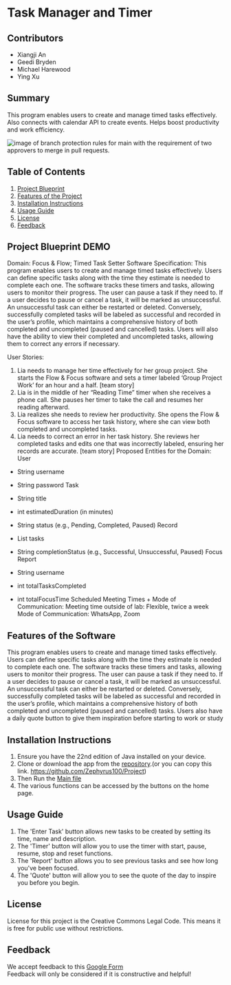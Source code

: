 Task Manager and Timer
====

## Contributors

- Xiangji An
- Geedi Bryden
- Michael Harewood
- Ying Xu

## Summary

This program enables users to create and manage timed tasks effectively.
Also connects with calendar API to create events.
Helps boost productivity and work efficiency.


![image of branch protection rules for main with the
requirement of two approvers to merge in pull requests.
](images/branch_protection_rules.png)

## Table of Contents

1. [Project Blueprint](#project-blueprint-demo)
2. [Features of the Project](#features-of-the-software)
3. [Installation Instructions](#installation-instructions)
4. [Usage Guide](#usage-guide)
5. [License](#license)
6. [Feedback](#feedback)

## Project Blueprint DEMO

Domain: Focus & Flow; Timed Task Setter
Software Specification:
This program enables users to create and manage timed tasks effectively.
Users can define specific tasks along with the time they estimate is needed to complete each one.
The software tracks these timers and tasks, allowing users to monitor their progress.
The user can pause a task if they need to.
If a user decides to pause or cancel a task, it will be marked as unsuccessful.
An unsuccessful task can either be restarted or deleted.
Conversely, successfully completed tasks will be labeled as successful and recorded in the user’s profile,
which maintains a comprehensive history of both completed and uncompleted (paused and cancelled) tasks.
Users will also have the ability to view their completed and uncompleted tasks,
allowing them to correct any errors if necessary.

User Stories:
1. Lia needs to manage her time effectively for her group project. She starts the Flow & Focus software and sets a timer labeled ‘Group Project Work’ for an hour and a half. [team story]
2. Lia is in the middle of her “Reading Time” timer when she receives a phone call. She pauses her timer to take the call and resumes her reading afterward.
3. Lia realizes she needs to review her productivity. She opens the Flow & Focus software to access her task history, where she can view both completed and uncompleted tasks.
4. Lia needs to correct an error in her task history. She reviews her completed tasks and edits one that was incorrectly labeled, ensuring her records are accurate. [team story]
   Proposed Entities for the Domain: User
- String username
- String password Task
- String title
- int estimatedDuration (in minutes)
- String status (e.g., Pending, Completed, Paused)
  Record
- List<Task> tasks

- String completionStatus (e.g., Successful, Unsuccessful, Paused) Focus Report
- String username
- int totalTasksCompleted
- int totalFocusTime
  Scheduled Meeting Times + Mode of Communication: Meeting time outside of lab: Flexible, twice a week
  Mode of Communication: WhatsApp, Zoom

## Features of the Software

This program enables users to create and manage timed tasks effectively.
Users can define specific tasks along with the time they estimate is needed to complete each one.
The software tracks these timers and tasks, allowing users to monitor their progress.
The user can pause a task if they need to.
If a user decides to pause or cancel a task, it will be marked as unsuccessful.
An unsuccessful task can either be restarted or deleted.
Conversely, successfully completed tasks will be labeled as successful and recorded in the user’s profile,
which maintains a comprehensive history of both completed and uncompleted (paused and cancelled) tasks.
Users also have a daily quote button to give them inspiration
before starting to work or study

## Installation Instructions

1. Ensure you have the 22nd edition of Java installed on your device.
2. Clone or download the app from the [repository](https://github.com/Zephyrus100/Project).(or you can copy this link. https://github.com/Zephyrus100/Project)
3. Then Run the [Main file](src/main/java/app/Main.java)
4. The various functions can be accessed by the buttons on the home page.

## Usage Guide

1. The 'Enter Task' button allows new tasks to be created by setting its time, name and description.
2. The 'Timer' button will allow you to use the timer with start, pause, resume, stop and reset functions.
3. The 'Report' button allows you to see previous tasks and see how long you've been focused.
4. The 'Quote' button will allow you to see the quote of the day to inspire you before you begin.

## License

License for this project is the Creative Commons Legal Code.
This means it is free for public use without restrictions.

## Feedback

We accept feedback to this [Google Form](https://forms.gle/tvqCKpFEocVDypsK6)  
Feedback will only be considered if it is constructive and helpful!

